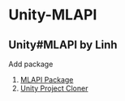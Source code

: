 # Unity-MLAPI
Unity#MLAPI by Linh
---
Add package
1. [MLAPI Package](https://github.com/Unity-Technologies/com.unity.netcode.gameobjects.git)
2. [Unity Project Cloner](https://github.com/hwaet/UnityProjectCloner.git)
